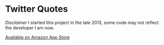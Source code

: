 Twitter Quotes
====

*Disclaimer*
I started this project in the late 2013, some code may not reflect the developer I am now.

[Available on Amazon App Store](http://www.amazon.com/Andrea-Pivetta-Pun/dp/B00HMV7HKQ/)